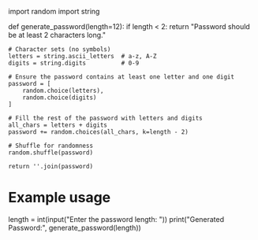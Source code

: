 import random
import string

def generate_password(length=12):
    if length < 2:
        return "Password should be at least 2 characters long."

    # Character sets (no symbols)
    letters = string.ascii_letters  # a-z, A-Z
    digits = string.digits          # 0-9

    # Ensure the password contains at least one letter and one digit
    password = [
        random.choice(letters),
        random.choice(digits)
    ]

    # Fill the rest of the password with letters and digits
    all_chars = letters + digits
    password += random.choices(all_chars, k=length - 2)

    # Shuffle for randomness
    random.shuffle(password)

    return ''.join(password)

# Example usage
length = int(input("Enter the password length: "))
print("Generated Password:", generate_password(length))
